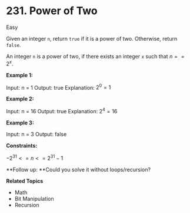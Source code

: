 # 231. Power of Two

Easy

Given an integer `n`, return `true` if it is a power of two. Otherwise, return `false`.

An integer `n` is a power of two, if there exists an integer `x` such that $n == 2^x$.

 

**Example 1:**

Input: n = 1
Output: true
Explanation: $2^0 = 1$

**Example 2:**

Input: n = 16
Output: true
Explanation: $2^4 = 16$

**Example 3:**

Input: n = 3
Output: false
 

**Constraints:**

$-2^{31} <= n <= 2^{31} - 1$
 

**Follow up: **Could you solve it without loops/recursion?

**Related Topics**
- Math
- Bit Manipulation
- Recursion